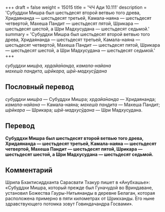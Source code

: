 +++
draft = false
weight = 15015
title = 'ЧЧ Ади 10.111'
description = 'Субуддхи Мишра был шестьдесят второй ветвью того древа, Хридаянанда — шестьдесят третьей, Камала-наяна — шестьдесят четвертой, Махеша Пандит — шестьдесят пятой, Шрикара — шестьдесят шестой, а Шри Мадхусудана — шестьдесят седьмой.'
summary = 'Субуддхи Мишра был шестьдесят второй ветвью того древа, Хридаянанда — шестьдесят третьей, Камала-наяна — шестьдесят четвертой, Махеша Пандит — шестьдесят пятой, Шрикара — шестьдесят шестой, а Шри Мадхусудана — шестьдесят седьмой.'
+++

_субуддхи миш́ра, хр̣дайа̄нанда, камала-найана  
махеш́а пан̣д̣ита, ш́рӣкара, ш́рӣ-мадхусӯдана_

## Пословный перевод

_субуддхи_ _миш́ра_ — Субуддхи Мишра; _хр̣дайа̄нанда_ — Хридаянанда; _камала_\-_найана_ — Камала-наяна; _махеш́а_ _пан̣д̣ита_ — Махеша Пандит; _ш́рӣкара_ — Шрикара; _ш́рӣ_\-_мадхусӯдана_ — Шри Мадхусудана.

## Перевод

**Субуддхи Мишра был шестьдесят второй ветвью того древа, Хридаянанда — шестьдесят третьей, Камала-наяна — шестьдесят четвертой, Махеша Пандит — шестьдесят пятой, Шрикара — шестьдесят шестой, а Шри Мадхусудана — шестьдесят седьмой.**

## Комментарий

Шрила Бхактисиддханта Сарасвати Тхакур пишет в «Анубхашье»: «Субуддхи Мишра, который прежде был Гуначудой во Вриндаване, установил Божества Гауры-Нитьянанды в деревне Белаган, которая расположена примерно в пяти километрах от Шрикханды. Его ныне здравствующего потомка зовут Говиндачандра Госвами».
